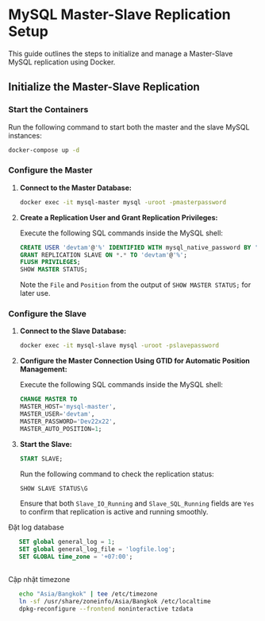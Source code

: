 
# MySQL Master-Slave Replication Setup

This guide outlines the steps to initialize and manage a Master-Slave MySQL replication using Docker.

## Initialize the Master-Slave Replication

### Start the Containers

Run the following command to start both the master and the slave MySQL instances:

```bash
docker-compose up -d
```

### Configure the Master

1. **Connect to the Master Database:**

   ```bash
   docker exec -it mysql-master mysql -uroot -pmasterpassword
   ```

2. **Create a Replication User and Grant Replication Privileges:**

   Execute the following SQL commands inside the MySQL shell:

   ```sql
   CREATE USER 'devtam'@'%' IDENTIFIED WITH mysql_native_password BY 'Dev22x22';
   GRANT REPLICATION SLAVE ON *.* TO 'devtam'@'%';
   FLUSH PRIVILEGES;
   SHOW MASTER STATUS;
   ```

   Note the `File` and `Position` from the output of `SHOW MASTER STATUS;` for later use.

### Configure the Slave

1. **Connect to the Slave Database:**

   ```bash
   docker exec -it mysql-slave mysql -uroot -pslavepassword
   ```

2. **Configure the Master Connection Using GTID for Automatic Position Management:**

   Execute the following SQL commands inside the MySQL shell:

   ```sql
   CHANGE MASTER TO
   MASTER_HOST='mysql-master',
   MASTER_USER='devtam',
   MASTER_PASSWORD='Dev22x22',
   MASTER_AUTO_POSITION=1;
   ```

3. **Start the Slave:**

   ```sql
   START SLAVE;
   ```

   Run the following command to check the replication status:

   ```sql
   SHOW SLAVE STATUS\G
   ```

   Ensure that both `Slave_IO_Running` and `Slave_SQL_Running` fields are `Yes` to confirm that replication is active and running smoothly.

Đặt log database
```sql
   SET global general_log = 1;
   SET global general_log_file = 'logfile.log';
   SET GLOBAL time_zone = '+07:00';
   
   ```

Cập nhật timezone
```bash
   echo "Asia/Bangkok" | tee /etc/timezone
   ln -sf /usr/share/zoneinfo/Asia/Bangkok /etc/localtime
   dpkg-reconfigure --frontend noninteractive tzdata
```